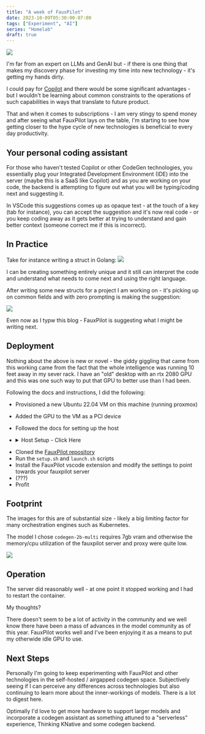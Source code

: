```yaml
---
title: "A week of FauxPilot"
date: 2023-10-09T05:30:00-07:00
tags: ["Experiment", "AI"]
series: "Homelab"
draft: true
---
```


![](/images/fauxpilot.png)

I'm far from an expert on LLMs and GenAI but - if there is one thing that makes my discovery phase for investing my time into new technology - it's getting my hands dirty.

I could pay for [Copilot](https://github.com/features/copilot) and there would be some significant advantages - but I wouldn't be learning about common constraints to the operations of such capabilities in ways that translate to future product.

That and when it comes to subscriptions - I am very stingy to spend money and after seeing what FauxPilot lays on the table, I'm starting to see how getting closer to the hype cycle of new technologies is beneficial to every day productivity. 

## Your personal coding assistant

For those who haven't tested Copilot or other CodeGen technologies, you essentially plug your Integrated Development Environment (IDE) into the server (maybe this is a SaaS like Copilot) and as you are working on your code, the backend is attempting to figure out what you will be typing/coding next and suggesting it.

In VSCode this suggestions comes up as opaque text - at the touch of a key (tab for instance), you can accept the suggestion and it's now real code - or you keep coding away as it gets better at trying to understand and gain better context (someone correct me if this is incorrect).

## In Practice

Take for instance writing a struct in Golang: 
![](/images/fauxpilot-in-action.png)

I can be creating something entirely unique and it still can interpret the code and understand what needs to come next and using the right language. 

After writing some new structs for a project I am working on - it's picking up on common fields and with zero prompting is making the suggestion:

![](/images/fauxpilot-in-action-2.png)

Even now as I typw this blog - FauxPilot is suggesting what I might be writing next. 

## Deployment

Nothing about the above is new or novel - the giddy giggling that came from this working came from the fact that the whole intelligence was running 10 feet away in my sever rack. I have an "old" desktop with an rtx 2080 GPU and this was one such way to put that GPU to better use than I had been.

Following the docs and instructions, I did the following:
- Provisioned a new Ubuntu 22.04 VM on this machine (running proxmox)
- Added the GPU to the VM as a PCI device
- Followed the docs for setting up the host
- <details>
    <summary>Host Setup - Click Here</summary>
    ```

    ## Docker Setup
    sudo apt-get update
    sudo apt-get install -y ca-certificates curl gnupg
    sudo install -m 0755 -d /etc/apt/keyrings
    curl -fsSL https://download.docker.com/linux/ubuntu/gpg | sudo gpg --dearmor -o /etc/apt/keyrings/docker.gpg
    sudo chmod a+r /etc/apt/keyrings/docker.gpg

    # Add the repository to Apt sources:
    echo \
    "deb [arch="$(dpkg --print-architecture)" signed-by=/etc/apt/keyrings/docker.gpg] https://download.docker.com/linux/ubuntu \
    "$(. /etc/os-release && echo "$VERSION_CODENAME")" stable" | \
    sudo tee /etc/apt/sources.list.d/docker.list > /dev/null
    sudo apt-get update

    sleep 30

    sudo apt-get install -y docker-ce docker-ce-cli containerd.io docker-buildx-plugin docker-compose-plugin

    ## Nvidia container toolkit
    curl -fsSL https://nvidia.github.io/libnvidia-container/gpgkey | sudo gpg --dearmor -o /usr/share/keyrings/nvidia-container-toolkit-keyring.gpg   && curl -s -L https://nvidia.github.io/libnvidia-container/stable/deb/nvidia-container-toolkit.list |     sed 's#deb https://#deb [signed-by=/usr/share/keyrings/nvidia-container-toolkit-keyring.gpg] https://#g' |     sudo tee /etc/apt/sources.list.d/nvidia-container-toolkit.list   &&     sudo apt-get updat

    sudo apt-get install -y nvidia-container-toolkit

    sudo nvidia-ctk runtime configure --runtime=docker

    sudo systemctl restart docker

    sudo apt-get install linux-headers-$(uname -r)

    distribution=$(. /etc/os-release;echo $ID$VERSION_ID | sed -e 's/\.//g')

    wget https://developer.download.nvidia.com/compute/cuda/repos/$distribution/x86_64/cuda-keyring_1.0-1_all.deb

    sudo dpkg -i cuda-keyring_1.0-1_all.deb

    sudo apt-get update

    sudo apt-get -y install cuda-drivers
    ```
</details>

- Cloned the [FauxPilot repository](https://github.com/fauxpilot/fauxpilot)
- Run the `setup.sh` and `launch.sh` scripts
- Install the FauxPilot vscode extension and modify the settings to point towards your fauxpilot server
- (???)
- Profit


## Footprint

The images for this are of substantial size - likely a big limiting factor for many orchestration engines such as Kubernetes. 

The model I chose `codegen-2b-multi` requires 7gb vram and otherwise the memory/cpu utilization of the fauxpilot server and proxy were quite low. 

![](/images/fauxpilot-stats.png)

## Operation

The server did reasonably well - at one point it stopped working and I had to restart the container.

My thoughts?

There doesn't seem to be a lot of activity in the community and we well know there have been a mass of advances in the model community as of this year. FauxPilot works well and I've been enjoying it as a means to put my otherwide idle GPU to use. 

## Next Steps

Personally I'm going to keep experimenting with FauxPilot and other technologies in the self-hosted / airgapped codegen space. Subjectively seeing if I can perceive any differences across technologies but also continuing to learn more about the inner-workings of models. There is a lot to digest here.

Optimally I'd love to get more hardware to support larger models and incorporate a codegen assistant as something attuned to a "serverless" experience, Thinking KNative and some codegen backend.  